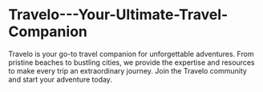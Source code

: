 # Travelo---Your-Ultimate-Travel-Companion
Travelo is your go-to travel companion for unforgettable adventures. From pristine beaches to bustling cities, we provide the expertise and resources to make every trip an extraordinary journey. Join the Travelo community and start your adventure today.
